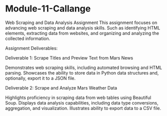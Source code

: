 # Module-11-Callange
Web Scraping and Data Analysis Assignment
This assignment focuses on advancing web scraping and data analysis skills. Such as identifying HTML elements, extracting data from websites, and organizing and analyzing the collected information.

Assignment Deliverables:

Deliverable 1: Scrape Titles and Preview Text from Mars News

Demonstrates web scraping skills, including automated browsing and HTML parsing.
Showcases the ability to store data in Python data structures and, optionally, export it to a JSON file.

Deliverable 2: Scrape and Analyze Mars Weather Data

Highlights proficiency in scraping data from web tables using Beautiful Soup.
Displays data analysis capabilities, including data type conversions, aggregation, and visualization.
Illustrates ability to export data to a CSV file.
